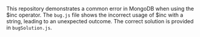 This repository demonstrates a common error in MongoDB when using the $inc operator.  The `bug.js` file shows the incorrect usage of $inc with a string, leading to an unexpected outcome.  The correct solution is provided in `bugSolution.js`.